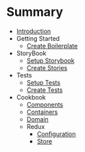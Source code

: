 # Summary

* [Introduction](README.md)
* Getting Started
  * [Create Boilerplate](CREATE_BOILERPLATE.md)
* StoryBook
  * [Setup Storybook](SETUP_STORYBOOK.md)
  * [Create Stories](CREATE_STORIES.md)
* Tests
  * [Setup Tests](SETUP_TESTS.md)
  * [Create Tests](CREATE_TESTS.md)
* Cookbook
  * [Components](src/Components/COMPONENTS.md)
  * [Containers](src/Containers/CONTAINERS.md)
  * [Domain](src/Domain/DOMAIN.md)
  * Redux
    * [Configuration](src/Redux/REDUX_CONFIGURATION.md)
    * [Store](src/Redux/Store/REDUX_STORE.md)
